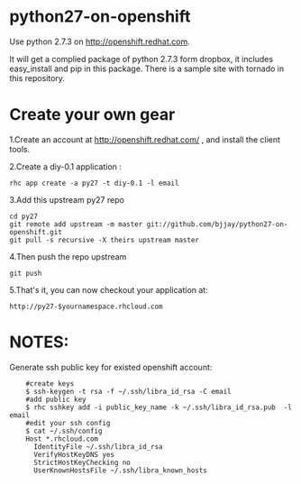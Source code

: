 python27-on-openshift
=====================

Use python 2.7.3 on http://openshift.redhat.com.

It will get a complied package of python 2.7.3 form dropbox, it includes easy_install and pip in this package.
There is a sample site with tornado in this repository.

Create your own gear
=========================
1.Create an account at http://openshift.redhat.com/ , and install the client tools.

2.Create a diy-0.1 application :

    rhc app create -a py27 -t diy-0.1 -l email

3.Add this upstream py27 repo

    cd py27
    git remote add upstream -m master git://github.com/bjjay/python27-on-openshift.git
    git pull -s recursive -X theirs upstream master
    
4.Then push the repo upstream

    git push

5.That's it, you can now checkout your application at:

    http://py27-$yournamespace.rhcloud.com


NOTES:
=====

Generate ssh public key for existed openshift account:

        #create keys
        $ ssh-keygen -t rsa -f ~/.ssh/libra_id_rsa -C email  
        #add public key
        $ rhc sshkey add -i public_key_name -k ~/.ssh/libra_id_rsa.pub  -l email
        #edit your ssh config   
        $ cat ~/.ssh/config
        Host *.rhcloud.com
          IdentityFile ~/.ssh/libra_id_rsa
          VerifyHostKeyDNS yes
          StrictHostKeyChecking no
          UserKnownHostsFile ~/.ssh/libra_known_hosts
